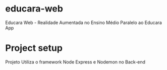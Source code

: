 # educara-web
Educara Web - Realidade Aumentada no Ensino Médio
Paralelo ao Educara App

# Project setup
Projeto Utiliza o framework Node Express e Nodemon no Back-end
